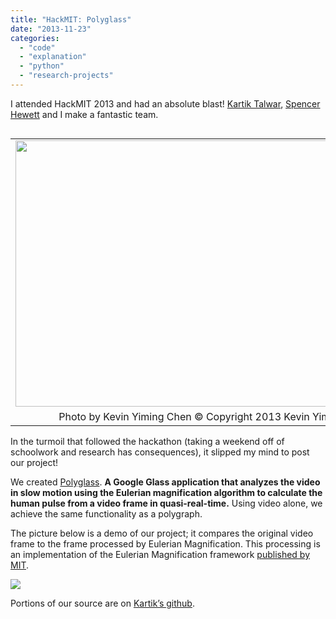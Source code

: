 ```yaml
---
title: "HackMIT: Polyglass"
date: "2013-11-23"
categories: 
  - "code"
  - "explanation"
  - "python"
  - "research-projects"
---
```


I attended HackMIT 2013 and had an absolute blast! [Kartik Talwar](http://kartikt.com/), [Spencer Hewett](http://www.skip.it/) and I make a fantastic team.

<table style="float: left; margin-right: 1em; text-align: left;" cellspacing="0" cellpadding="0"><tbody><tr><td style="text-align: center;"><a style="clear: left; margin-bottom: 1em; margin-left: auto; margin-right: auto;" href="/wp-content/uploads/2013/11/1276792_171475009724450_1263927176_o.jpg"><img src="/wp-content/uploads/2013/11/1276792_171475009724450_1263927176_o.jpg" alt="" width="640" height="426" border="0"></a></td></tr><tr><td style="text-align: center;">Photo by Kevin Yiming Chen © Copyright 2013 Kevin Yiming Chen</td></tr></tbody></table>

In the turmoil that followed the hackathon (taking a weekend off of schoolwork and research has consequences), it slipped my mind to post our project!

We created [Polyglass](http://hackmit.challengepost.com/submissions/18034-polyglass). **A Google Glass application that analyzes the video in slow motion using the Eulerian magnification algorithm to calculate the human pulse from a video frame in quasi-real-time.** Using video alone, we achieve the same functionality as a polygraph.

The picture below is a demo of our project; it compares the original video frame to the frame processed by Eulerian Magnification. This processing is an implementation of the Eulerian Magnification framework [published by MIT](http://people.csail.mit.edu/mrub/vidmag/).

[![](/wp-content/uploads/2013/11/Screen-shot-2013-11-23-at-3.56.25-PM.png)](/wp-content/uploads/2013/11/Screen-shot-2013-11-23-at-3.56.25-PM.png)

Portions of our source are on [Kartik’s github](https://github.com/KartikTalwar/PolyGlass).
